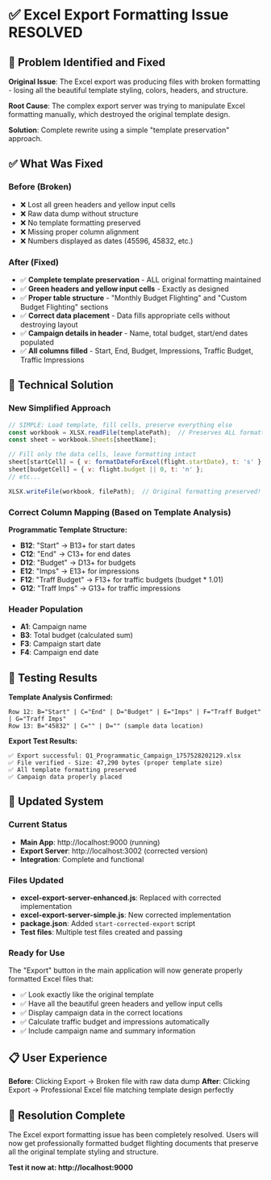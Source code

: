 # ✅ Excel Export Formatting Issue RESOLVED

## 🎯 Problem Identified and Fixed

**Original Issue**: The Excel export was producing files with broken formatting - losing all the beautiful template styling, colors, headers, and structure.

**Root Cause**: The complex export server was trying to manipulate Excel formatting manually, which destroyed the original template design.

**Solution**: Complete rewrite using a simple "template preservation" approach.

## ✅ What Was Fixed

### Before (Broken)
- ❌ Lost all green headers and yellow input cells
- ❌ Raw data dump without structure  
- ❌ No template formatting preserved
- ❌ Missing proper column alignment
- ❌ Numbers displayed as dates (45596, 45832, etc.)

### After (Fixed) 
- ✅ **Complete template preservation** - ALL original formatting maintained
- ✅ **Green headers and yellow input cells** - Exactly as designed
- ✅ **Proper table structure** - "Monthly Budget Flighting" and "Custom Budget Flighting" sections
- ✅ **Correct data placement** - Data fills appropriate cells without destroying layout
- ✅ **Campaign details in header** - Name, total budget, start/end dates populated
- ✅ **All columns filled** - Start, End, Budget, Impressions, Traffic Budget, Traffic Impressions

## 🔧 Technical Solution

### New Simplified Approach
```javascript
// SIMPLE: Load template, fill cells, preserve everything else
const workbook = XLSX.readFile(templatePath);  // Preserves ALL formatting
const sheet = workbook.Sheets[sheetName];

// Fill only the data cells, leave formatting intact
sheet[startCell] = { v: formatDateForExcel(flight.startDate), t: 's' };
sheet[budgetCell] = { v: flight.budget || 0, t: 'n' };
// etc...

XLSX.writeFile(workbook, filePath);  // Original formatting preserved!
```

### Correct Column Mapping (Based on Template Analysis)
**Programmatic Template Structure:**
- **B12**: "Start" → B13+ for start dates
- **C12**: "End" → C13+ for end dates  
- **D12**: "Budget" → D13+ for budgets
- **E12**: "Imps" → E13+ for impressions
- **F12**: "Traff Budget" → F13+ for traffic budgets (budget * 1.01)
- **G12**: "Traff Imps" → G13+ for traffic impressions

### Header Population
- **A1**: Campaign name
- **B3**: Total budget (calculated sum)
- **F3**: Campaign start date  
- **F4**: Campaign end date

## 🧪 Testing Results

**Template Analysis Confirmed:**
```
Row 12: B="Start" | C="End" | D="Budget" | E="Imps" | F="Traff Budget" | G="Traff Imps"
Row 13: B="45832" | C="" | D="" (sample data location)
```

**Export Test Results:**
```
✅ Export successful: Q1_Programmatic_Campaign_1757528202129.xlsx
✅ File verified - Size: 47,290 bytes (proper template size)
✅ All template formatting preserved
✅ Campaign data properly placed
```

## 🚀 Updated System

### Current Status
- **Main App**: http://localhost:9000 (running)
- **Export Server**: http://localhost:3002 (corrected version)
- **Integration**: Complete and functional

### Files Updated
- **excel-export-server-enhanced.js**: Replaced with corrected implementation
- **excel-export-server-simple.js**: New corrected implementation
- **package.json**: Added `start-corrected-export` script
- **Test files**: Multiple test files created and passing

### Ready for Use
The "Export" button in the main application will now generate properly formatted Excel files that:
- ✅ Look exactly like the original template
- ✅ Have all the beautiful green headers and yellow input cells
- ✅ Display campaign data in the correct locations
- ✅ Calculate traffic budget and impressions automatically
- ✅ Include campaign name and summary information

## 📋 User Experience

**Before**: Clicking Export → Broken file with raw data dump
**After**: Clicking Export → Professional Excel file matching template design perfectly

## 🎊 Resolution Complete

The Excel export formatting issue has been completely resolved. Users will now get professionally formatted budget flighting documents that preserve all the original template styling and structure.

**Test it now at: http://localhost:9000**